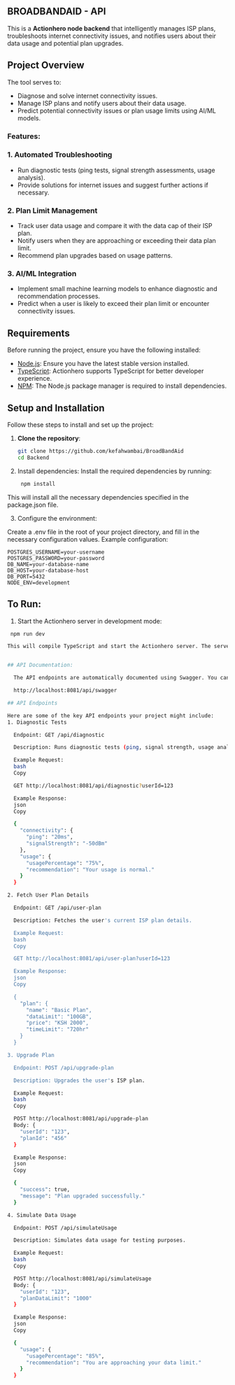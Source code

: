 ## BROADBANDAID - API

This is a **Actionhero node backend** that intelligently manages ISP plans, troubleshoots internet connectivity issues, and notifies users about their data usage and potential plan upgrades. 

## Project Overview

The tool serves to:

- Diagnose and solve internet connectivity issues.
- Manage ISP plans and notify users about their data usage.
- Predict potential connectivity issues or plan usage limits using AI/ML models.


### Features:

### 1. Automated Troubleshooting
- Run diagnostic tests (ping tests, signal strength assessments, usage analysis).
- Provide solutions for internet issues and suggest further actions if necessary.

### 2. Plan Limit Management
- Track user data usage and compare it with the data cap of their ISP plan.
- Notify users when they are approaching or exceeding their data plan limit.
- Recommend plan upgrades based on usage patterns.

### 3. AI/ML Integration
- Implement small machine learning models to enhance diagnostic and recommendation processes.
- Predict when a user is likely to exceed their plan limit or encounter connectivity issues.


## Requirements

Before running the project, ensure you have the following installed:

- [Node.js](http://nodejs.org/): Ensure you have the latest stable version installed.
- [TypeScript](https://www.typescriptlang.org/): Actionhero supports TypeScript for better developer experience.
- [NPM](https://www.npmjs.com/): The Node.js package manager is required to install dependencies.

## Setup and Installation

Follow these steps to install and set up the project:

1. **Clone the repository**:

   ```bash
   git clone https://github.com/kefahwambai/BroadBandAid
   cd Backend

2. Install dependencies: Install the required dependencies by running:

   ```bash
    npm install

This will install all the necessary dependencies specified in the package.json file.

3. Configure the environment: 

Create a .env file in the root of your project directory, and fill in the necessary configuration values. Example configuration:

    
    POSTGRES_USERNAME=your-username
    POSTGRES_PASSWORD=your-password
    DB_NAME=your-database-name
    DB_HOST=your-database-host
    DB_PORT=5432
    NODE_ENV=development

## To Run:

1. Start the Actionhero server in development mode:
  
  ```bash
   npm run dev

This will compile TypeScript and start the Actionhero server. The server will be available on the port specified in the configuration (dPORT has to be set at localhost:8081 to avoid conflict with the flutter appilcation).


## API Documentation:

    The API endpoints are automatically documented using Swagger. You can access the API documentation at the following URL:

    http://localhost:8081/api/swagger

## API Endpoints

Here are some of the key API endpoints your project might include:
1. Diagnostic Tests

    Endpoint: GET /api/diagnostic

    Description: Runs diagnostic tests (ping, signal strength, usage analysis).

    Example Request:
    bash
    Copy

    GET http://localhost:8081/api/diagnostic?userId=123

    Example Response:
    json
    Copy

    {
      "connectivity": {
        "ping": "20ms",
        "signalStrength": "-50dBm"
      },
      "usage": {
        "usagePercentage": "75%",
        "recommendation": "Your usage is normal."
      }
    }

2. Fetch User Plan Details

    Endpoint: GET /api/user-plan

    Description: Fetches the user's current ISP plan details.

    Example Request:
    bash
    Copy

    GET http://localhost:8081/api/user-plan?userId=123

    Example Response:
    json
    Copy

    {
      "plan": {
        "name": "Basic Plan",
        "dataLimit": "100GB",
        "price": "KSH 2000",
        "timeLimit": "720hr"
      }
    }

3. Upgrade Plan

    Endpoint: POST /api/upgrade-plan

    Description: Upgrades the user's ISP plan.

    Example Request:
    bash
    Copy

    POST http://localhost:8081/api/upgrade-plan
    Body: {
      "userId": "123",
      "planId": "456"
    }

    Example Response:
    json
    Copy

    {
      "success": true,
      "message": "Plan upgraded successfully."
    }

4. Simulate Data Usage

    Endpoint: POST /api/simulateUsage

    Description: Simulates data usage for testing purposes.

    Example Request:
    bash
    Copy

    POST http://localhost:8081/api/simulateUsage
    Body: {
      "userId": "123",
      "planDataLimit": "1000"
    }

    Example Response:
    json
    Copy

    {
      "usage": {
        "usagePercentage": "85%",
        "recommendation": "You are approaching your data limit."
      }
    }

